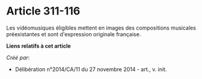 # Article 311-116

Les vidéomusiques éligibles mettent en images des compositions musicales préexistantes et sont d'expression originale
française.

**Liens relatifs à cet article**

_Créé par_:

  - Délibération n°2014/CA/11 du 27 novembre 2014 - art., v. init.
